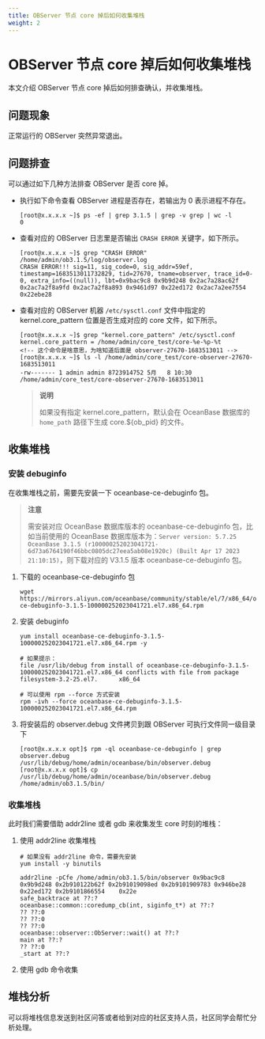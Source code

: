 ```yaml
---
title: OBServer 节点 core 掉后如何收集堆栈
weight: 2
---
```

# OBServer 节点 core 掉后如何收集堆栈
<!-- 这个是单个的机器 core掉么，还是集群 core -->
本文介绍 OBServer 节点 core 掉后如何排查确认，并收集堆栈。

## 问题现象

正常运行的 OBServer 突然异常退出。

## 问题排查

可以通过如下几种方法排查 OBServer 是否 core 掉。

- 执行如下命令查看 OBServer 进程是否存在，若输出为 0 表示进程不存在。
  
  ```shell
  [root@x.x.x.x ~]$ ps -ef | grep 3.1.5 | grep -v grep | wc -l
  0
  ```

- 查看对应的 OBServer 日志里是否输出 `CRASH ERROR` 关键字，如下所示。
  
  ```shell
  [root@x.x.x.x ~]$ grep "CRASH ERROR" /home/admin/ob3.1.5/log/observer.log
  CRASH ERROR!!! sig=11, sig_code=0, sig_addr=59ef, timestamp=1683513011732829, tid=27670, tname=observer, trace_id=0-0, extra_info=((null)), lbt=0x9bac9c8 0x9b9d248 0x2ac7a28ac62f 0x2ac7a2f8a9fd 0x2ac7a2f8a893 0x9461d97 0x22ed172 0x2ac7a2ee7554 0x22ebe28
  ```

- 查看对应的 OBServer 机器 `/etc/sysctl.conf` 文件中指定的 kernel.core_pattern 位置是否生成对应的 core 文件，如下所示。
  
  ```shell
  [root@x.x.x.x ~]$ grep "kernel.core_pattern" /etc/sysctl.conf
  kernel.core_pattern = /home/admin/core_test/core-%e-%p-%t
  <!-- 这个命令是啥意思，为啥知道后面是 observer-27670-1683513011 -->
  [root@x.x.x.x ~]$ ls -l /home/admin/core_test/core-observer-27670-1683513011
  -rw------- 1 admin admin 8723914752 5月   8 10:30 /home/admin/core_test/core-observer-27670-1683513011
  ```
  
  > **说明**
  >
  > 如果没有指定 kernel.core_pattern，默认会在 OceanBase 数据库的 `home_path` 路径下生成 core.${ob_pid} 的文件。

<!-- 生成的 core 文件很大，可以通过 ulimit -a 或者 ulimit -c 查看当前资源的限制

如果设置为 0 或者很小则在发生 core 时无法生产 core 文件。
这两句想表达的意思是什么，放到这里是否不合适 -->
## 收集堆栈

### 安装 debuginfo

在收集堆栈之前，需要先安装一下 oceanbase-ce-debuginfo 包。

> **注意**
>
> 需安装对应 OceanBase 数据库版本的 oceanbase-ce-debuginfo 包，比如当前使用的 OceanBase 数据库版本为：`Server version: 5.7.25 OceanBase 3.1.5 (r100000252023041721-6d73a6764190f46bbc0805dc27eea5ab08e1920c) (Built Apr 17 2023 21:10:15)`，则下载对应的 V3.1.5 版本 oceanbase-ce-debuginfo 包。

1. 下载的 oceanbase-ce-debuginfo 包

   ```shell
   wget https://mirrors.aliyun.com/oceanbase/community/stable/el/7/x86_64/oceanbase-ce-debuginfo-3.1.5-100000252023041721.el7.x86_64.rpm
   ```

2. 安装 debuginfo

   ```shell
   yum install oceanbase-ce-debuginfo-3.1.5-100000252023041721.el7.x86_64.rpm -y
   
   # 如果提示： 
   file /usr/lib/debug from install of oceanbase-ce-debuginfo-3.1.5-100000252023041721.el7.x86_64 conflicts with file from package filesystem-3.2-25.el7.      x86_64
   
   # 可以使用 rpm --force 方式安装
   rpm -ivh --force oceanbase-ce-debuginfo-3.1.5-100000252023041721.el7.x86_64.rpm
   ```

3. 将安装后的 observer.debug 文件拷贝到跟 OBServer 可执行文件同一级目录下

   ```shell
   [root@x.x.x.x opt]$ rpm -ql oceanbase-ce-debuginfo | grep observer.debug
   /usr/lib/debug/home/admin/oceanbase/bin/observer.debug
   [root@x.x.x.x opt]$ cp /usr/lib/debug/home/admin/oceanbase/bin/observer.debug /home/admin/ob3.1.5/bin/
   ```

### 收集堆栈
<!-- 没有看懂 -->
此时我们需要借助 addr2line 或者 gdb 来收集发生 core 时刻的堆栈：

1. 使用 addr2line 收集堆栈

   ```shell
   # 如果没有 addr2line 命令，需要先安装 
   yum install -y binutils
   
   addr2line -pCfe /home/admin/ob3.1.5/bin/observer 0x9bac9c8 0x9b9d248 0x2b910122b62f 0x2b91019098ed 0x2b9101909783 0x946be28 0x22ed172 0x2b9101866554    0x22e
   safe_backtrace at ??:?
   oceanbase::common::coredump_cb(int, siginfo_t*) at ??:?
   ?? ??:0
   ?? ??:0
   ?? ??:0
   oceanbase::observer::ObServer::wait() at ??:?
   main at ??:?
   ?? ??:0
   _start at ??:?
   ```
   <!-- 需要看下输出的内容 ?? 处是什么 -->

2. 使用 gdb 命令收集
<!-- 没有写命令 -->

## 堆栈分析

可以将堆栈信息发送到社区问答或者给到对应的社区支持人员，社区同学会帮忙分析处理。
